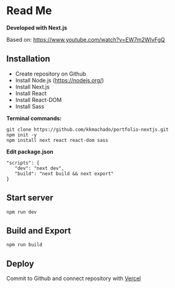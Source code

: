 # Read Me

**Developed with Next.js**

Based on: https://www.youtube.com/watch?v=EW7m2WIvFgQ


## Installation
* Create repository on Github
* Install Node.js (https://nodejs.org/)
* Install Next.js
* Install React
* Install React-DOM
* Install Sass


**Terminal commands:**
```
git clone https://github.com/kkmachado/portfolio-nextjs.git
npm init -y
npm install next react react-dom sass
```


**Edit package.json**
```
"scripts": {
   "dev": "next dev",
   "build": "next build && next export"
}
```


## Start server
`npm run dev`


## Build and Export
`npm run build`


## Deploy
Commit to Github and connect repository with [Vercel](https://vercel.com/)
